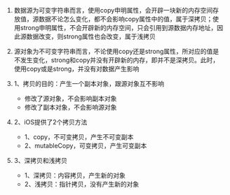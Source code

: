 1. 数据源为可变字符串而言，使用copy申明属性，会开辟一块新的内存空间存放值，源数据不论怎么变化，都不会影响copy属性中的值，属于深拷贝；使用strong申明属性，不会开辟新的内存空间，只会引用到源数据内存地址，因此源数据改变，则strong属性也会改变，属于浅拷贝

2. 源对象为不可变字符串而言，不论使用copy还是strong属性，所对应的值是不发生变化，strong和copy并没有开辟新的内存，即并不是深拷贝。此时，使用copy或是strong，并没有对数据产生影响
3. 1、拷贝的目的：产生一个副本对象，跟源对象互不影响
   - 修改了源对象，不会影响副本对象
   - 修改了副本对象，不会影响源对象
4. 2、iOS提供了2个拷贝方法
   - 1、copy，不可变拷贝，产生不可变副本
   - 2、mutableCopy，可变拷贝，产生可变副本
5. 3、深拷贝和浅拷贝
   - 1、深拷贝：内容拷贝，产生新的对象
   - 2、浅拷贝：指针拷贝，没有产生新的对象